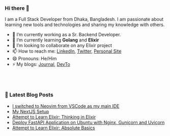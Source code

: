 ### Hi there 👋
I am a Full Stack Developer from Dhaka, Bangladesh. I am passionate about learning new tools and technologies and sharing my knowledge with others. 

- 🔭 I’m currently working as a Sr. Backend Developer.
- 🌱 I’m currently learning **Golang** and **Elixir**
- 👯 I’m looking to collaborate on any Elixir project
- 📫 How to reach me: [LinkedIn](https://www.linkedin.com/in/shuv1824/), [Twitter](https://twitter.com/shuv1824), [Personal Site](https://nawaz.info)
- 😄 Pronouns: He/Him
- ⚡ My blogs: [Journal](https://blog.nawaz.info), [DevTo](https://dev.to/shuv1824)

<!--
**shuv1824/shuv1824** is a ✨ _special_ ✨ repository because its `README.md` (this file) appears on your GitHub profile.

Here are some ideas to get you started:

- 🔭 I’m currently working on ...
- 🌱 I’m currently learning ...
- 👯 I’m looking to collaborate on ...
- 🤔 I’m looking for help with ...
- 💬 Ask me about ...
- 📫 How to reach me: ...
- 😄 Pronouns: ...
- ⚡ Fun fact: ...
-->

<br/>
<br/>

### 📕 Latest Blog Posts

<!-- BLOG-POST-LIST:START -->
- [I switched to Neovim from VSCode as my main IDE](https://blog.nawaz.info/i-switched-to-neovim-from-vscode-as-my-main-ide)
- [My NextJS Setup](https://blog.nawaz.info/my-nextjs-setup)
- [Attempt to Learn Elixir: Thinking in Elixir](https://blog.nawaz.info/attempt-to-learn-elixir-thinking-in-elixir)
- [Deploy FastAPI Application on Ubuntu with Nginx, Gunicorn and Uvicorn](https://blog.nawaz.info/deploy-fastapi-application-on-ubuntu-with-nginx-gunicorn-and-uvicorn)
- [Attempt to Learn Elixir: Absolute Basics](https://blog.nawaz.info/attempt-to-learn-elixir-absolute-basics)
<!-- BLOG-POST-LIST:END -->

